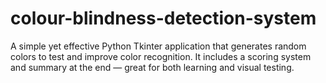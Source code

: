 # colour-blindness-detection-system
A simple yet effective Python Tkinter application that generates random colors to test and improve color recognition. It includes a scoring system and summary at the end — great for both learning and visual testing.
